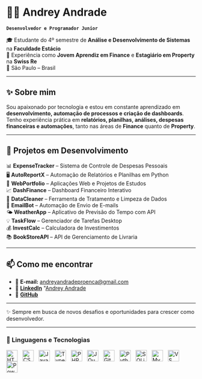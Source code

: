 # 👨‍💻 Andrey Andrade 

**`Desenvolvedor e Programador Junior`**

🎓 Estudante do 4º semestre de **Análise e Desenvolvimento de Sistemas** na **Faculdade Estácio**  
💼 Experiência como **Jovem Aprendiz em Finance** e **Estagiário em Property** na **Swiss Re**  
📍 São Paulo – Brasil  

---

## ✨ Sobre mim  
Sou apaixonado por tecnologia e estou em constante aprendizado em **desenvolvimento, automação de processos e criação de dashboards**.  
Tenho experiência prática em **relatórios, planilhas, análises, despesas financeiras e automações**, tanto nas áreas de **Finance** quanto de **Property**.  

---

## 🚀 Projetos em Desenvolvimento  

📊 **ExpenseTracker** – Sistema de Controle de Despesas Pessoais  
🖥️ **AutoReportX** – Automação de Relatórios e Planilhas em Python  
📱 **WebPortfolio** – Aplicações Web e Projetos de Estudos  
📈 **DashFinance** – Dashboard Financeiro Interativo  
📂 **DataCleaner** – Ferramenta de Tratamento e Limpeza de Dados  
📧 **EmailBot** – Automação de Envio de E-mails  
🌤️ **WeatherApp** – Aplicativo de Previsão do Tempo com API  
💡 **TaskFlow** – Gerenciador de Tarefas Desktop  
💰 **InvestCalc** – Calculadora de Investimentos  
📚 **BookStoreAPI** – API de Gerenciamento de Livraria  

---

## 📫 Como me encontrar  

- 📧 **E-mail:** andreyandradeproenca@gmail.com  
- 💼 [**LinkedIn**](https://www.linkedin.com)   "[Andrey Andrade](https://www.linkedin.com/in/andrey-andrade-59aaa4264?utm_source=share&utm_campaign=share_via&utm_content=profile&utm_medium=ios_app)
- 🐙 [**GitHub**](https://github.com/Dreyy007)  

---

✨ Sempre em busca de novos desafios e oportunidades para crescer como desenvolvedor.


---

### 🤖 Linguagens e Tecnologias

<img 
    align="left" 
    alt="HTML"
    title="HTML" 
    width="30px" 
    style="padding-right: 10px;" 
    src="https://cdn.jsdelivr.net/gh/devicons/devicon@latest/icons/html5/html5-original.svg" 
/>
<img 
    align="left" 
    alt="CSS" 
    title="CSS"
    width="30px" 
    style="padding-right: 10px;" 
    src="https://cdn.jsdelivr.net/gh/devicons/devicon@latest/icons/css3/css3-original.svg" 
/>
<img 
    align="left" 
    alt="JavaScript" 
    title="JavaScript"
    width="30px" 
    style="padding-right: 10px;" 
    src="https://cdn.jsdelivr.net/gh/devicons/devicon@latest/icons/javascript/javascript-original.svg" 
/>
<img 
    align="left" 
    alt="TypeScript"
    title="TypeScript" 
    width="30px" 
    style="padding-right: 10px;" 
    src="https://cdn.jsdelivr.net/gh/devicons/devicon@latest/icons/typescript/typescript-original.svg" 
/>
<img 
    align="left" 
    alt="PHP" 
    title="PHP"
    width="30px" 
    style="padding-right: 10px;" 
    src="https://cdn.jsdelivr.net/gh/devicons/devicon@latest/icons/php/php-original.svg" 
/>
<img 
    align="left" 
    alt="JQuery" 
    title="JQuery"
    width="30px" 
    style="padding-right: 10px;" 
    src="https://cdn.jsdelivr.net/gh/devicons/devicon@latest/icons/jquery/jquery-original.svg" 
/>
<img 
    align="left" 
    alt="Git" 
    title="Git"
    width="30px" 
    style="padding-right: 10px;" 
    src="https://cdn.jsdelivr.net/gh/devicons/devicon@latest/icons/git/git-original.svg" 
/>
<img 
    align="left" 
    alt="Python" 
    title="Python"
    width="30px" 
    style="padding-right: 10px;" 
    src="https://cdn.jsdelivr.net/gh/devicons/devicon@latest/icons/python/python-original.svg" 
/>
<img 
    align="left" 
    alt="SQLite" 
    title="SQLite"
    width="30px" 
    style="padding-right: 10px;" 
    src="https://cdn.jsdelivr.net/gh/devicons/devicon@latest/icons/sqlite/sqlite-original.svg"
/>
<img 
    align="left" 
    alt="MySQL" 
    title="MySQL"
    width="30px" 
    style="padding-right: 10px;" 
    src="https://cdn.jsdelivr.net/gh/devicons/devicon@latest/icons/mysql/mysql-original.svg"
/>
<img 
    align="left" 
    alt="VS Code" 
    title="VS Code"
    width="30px" 
    style="padding-right: 10px;" 
    src="https://cdn.jsdelivr.net/gh/devicons/devicon@latest/icons/vscode/vscode-original.svg"
/>
<img 
    align="left" 
    alt="Power BI" 
    title="Microsoft Power BI"
    width="30px" 
    style="padding-right: 10px;" 
    src="https://cdn.jsdelivr.net/gh/simple-icons/simple-icons/icons/powerbi.svg"
/>


<br/>
<br/>
